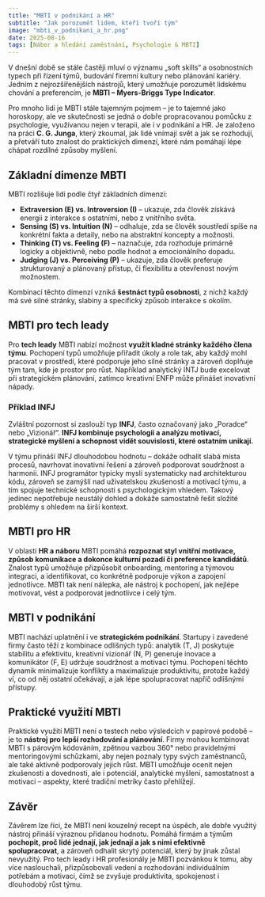 ```yaml
---
title: "MBTI v podnikání a HR"
subtitle: "Jak porozumět lidem, kteří tvoří tým"
image: "mbti_v_podnikani_a_hr.png"
date: 2025-08-16
tags: [Nábor a hledání zaměstnání, Psychologie & MBTI]
---
```


V dnešní době se stále častěji mluví o významu „soft skills“ a osobnostních typech při řízení týmů, budování firemní kultury nebo plánování kariéry. Jedním z nejrozšířenějších nástrojů, který umožňuje porozumět lidskému chování a preferencím, je **MBTI – Myers-Briggs Type Indicator**. 

Pro mnoho lidí je MBTI stále tajemným pojmem – je to tajemné jako horoskopy, ale ve skutečnosti se jedná o dobře propracovanou pomůcku z psychologie, využívanou nejen v terapii, ale i v podnikání a HR. Je založeno na práci **C. G. Junga**, který zkoumal, jak lidé vnímají svět a jak se rozhodují, a přetváří tuto znalost do praktických dimenzí, které nám pomáhají lépe chápat rozdílné způsoby myšlení.

## Základní dimenze MBTI

MBTI rozlišuje lidi podle čtyř základních dimenzí:

- **Extraversion (E) vs. Introversion (I)** – ukazuje, zda člověk získává energii z interakce s ostatními, nebo z vnitřního světa.  
- **Sensing (S) vs. Intuition (N)** – odhaluje, zda se člověk soustředí spíše na konkrétní fakta a detaily, nebo na abstraktní koncepty a možnosti.  
- **Thinking (T) vs. Feeling (F)** – naznačuje, zda rozhoduje primárně logicky a objektivně, nebo podle hodnot a emocionálního dopadu.  
- **Judging (J) vs. Perceiving (P)** – ukazuje, zda člověk preferuje strukturovaný a plánovaný přístup, či flexibilitu a otevřenost novým možnostem.  

Kombinací těchto dimenzí vzniká **šestnáct typů osobnosti**, z nichž každý má své silné stránky, slabiny a specifický způsob interakce s okolím.

## MBTI pro tech leady

Pro **tech leady** MBTI nabízí možnost **využít kladné stránky každého člena týmu**. Pochopení typů umožňuje přiřadit úkoly a role tak, aby každý mohl pracovat v prostředí, které podporuje jeho silné stránky a zároveň doplňuje tým tam, kde je prostor pro růst. Například analytický INTJ bude excelovat při strategickém plánování, zatímco kreativní ENFP může přinášet inovativní nápady.

### Příklad INFJ

Zvláštní pozornost si zaslouží typ **INFJ**, často označovaný jako „Poradce“ nebo „Vizionář“. **INFJ kombinuje psychologii a analýzu motivací, strategické myšlení a schopnost vidět souvislosti, které ostatním unikají.** 

V týmu přináší INFJ dlouhodobou hodnotu – dokáže odhalit slabá místa procesů, navrhovat inovativní řešení a zároveň podporovat soudržnost a harmonii. INFJ programátor typicky myslí systematicky nad architekturou kódu, zároveň se zamýšlí nad uživatelskou zkušeností a motivací týmu, a tím spojuje technické schopnosti s psychologickým vhledem. Takový jedinec nepotřebuje neustálý dohled a dokáže samostatně řešit složité problémy s ohledem na širší kontext.

## MBTI pro HR

V oblasti **HR a náboru** MBTI pomáhá **rozpoznat styl vnitřní motivace, způsob komunikace a dokonce kulturní pozadí či preference kandidátů**. Znalost typů umožňuje přizpůsobit onboarding, mentoring a týmovou integraci, a identifikovat, co konkrétně podporuje výkon a zapojení jednotlivce. MBTI tak není nálepka, ale nástroj k pochopení, jak nejlépe motivovat, vést a podporovat jednotlivce i celý tým.

## MBTI v podnikání

MBTI nachází uplatnění i ve **strategickém podnikání**. Startupy i zavedené firmy často těží z kombinace odlišných typů: analytik (T, J) poskytuje stabilitu a efektivitu, kreativní vizionář (N, P) generuje inovace a komunikátor (F, E) udržuje soudržnost a motivaci týmu. Pochopení těchto dynamik minimalizuje konflikty a maximalizuje produktivitu, protože každý ví, co od něj ostatní očekávají, a jak lépe spolupracovat napříč odlišnými přístupy.

## Praktické využití MBTI

Praktické využití MBTI není o testech nebo výsledcích v papírové podobě – je to **nástroj pro lepší rozhodování a plánování**. Firmy mohou kombinovat MBTI s párovým kódováním, zpětnou vazbou 360° nebo pravidelnými mentoringovými schůzkami, aby nejen poznaly typy svých zaměstnanců, ale také aktivně podporovaly jejich růst. MBTI umožňuje ocenit nejen zkušenosti a dovednosti, ale i potenciál, analytické myšlení, samostatnost a motivaci – aspekty, které tradiční metriky často přehlížejí.

## Závěr

Závěrem lze říci, že MBTI není kouzelný recept na úspěch, ale dobře využitý nástroj přináší výraznou přidanou hodnotu. Pomáhá firmám a týmům **pochopit, proč lidé jednají, jak jednají a jak s nimi efektivně spolupracovat**, a zároveň odhalit skrytý potenciál, který by jinak zůstal nevyužitý. Pro tech leady i HR profesionály je MBTI pozvánkou k tomu, aby více naslouchali, přizpůsobovali vedení a rozhodování individuálním potřebám a motivaci, čímž se zvyšuje produktivita, spokojenost i dlouhodobý růst týmu.
